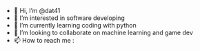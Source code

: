 - 👋 Hi, I’m @dat41
- 👀 I’m interested in software developing
- 🌱 I’m currently learning coding with python
- 💞️ I’m looking to collaborate on machine learning and game dev
- 📫 How to reach me : 

<!---
dat41/dat41 is a ✨ special ✨ repository because its `README.md` (this file) appears on your GitHub profile.
You can click the Preview link to take a look at your changes.
--->
